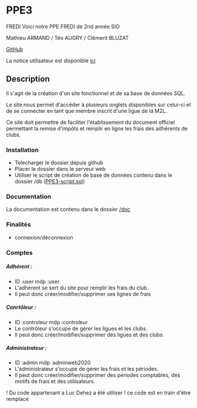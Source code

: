 # PPE3
FREDI
Voici notre PPE FREDI de 2nd année SIO

Mathieu ARMAND / Téo AUGRY / Clément BLUZAT

[GitHub](https://github.com/MathieuARMD/PPE3.git)

La notice utilisateur est disponible [ici](https://github.com/MathieuARMD/PPE3/blob/master/notice%20utilisateur.md)
## Description
Il s'agit de la création d'un site fonctionnel et de sa base de données SQL.
 
Le site nous permet d'accéder à plusieurs onglets disponibles sur celui-ci et de se connecter en tant que membre inscrit d'une ligue de la M2L. 

Ce site doit permettre de faciliter l'établissement du document officiel permettant la remise d'impôts et remplir en ligne les frais des adhérents de clubs.


### Installation
 * Telecharger le dossier depuis github 
 * Placer le dossier dans le serveur web
 * Utiliser le script de création de base de données contenu dans le dossier /db ([PPE3-script.sql](./db/PPE3-script.sql))

### Documentation
La documentation est contenu dans le dossier [/doc](./doc)

### Finalités
* connexion/déconnexion


### Comptes

##### Adhérent : 
* ID :user  mdp :user 
* L'adhérent se sert du site pour remplir les frais du club.
* Il peut donc créer/modifier/supprimer ses lignes de frais

##### Conrtôleur :
* ID :controleur   mdp :controleur 
* Le contrôleur s'occupe de gérer les ligues et les clubs.
* Il peut donc créer/modifier/supprimer des ligues et des clubs.

##### Administrateur :
* ID :admin   mdp :adminweb2020
* L'administrateur s'occupe de gérer les frais et les périodes.
* Il peut donc créer/modifier/supprimer des périodes comptables, des motifs de frais et des utilisateurs.


! Du code appartenant a Luc Dehez a été utiliser !
ce code est en train d'être remplacé
